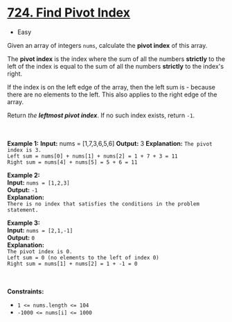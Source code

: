 # [724. Find Pivot Index](https://leetcode.com/problems/find-pivot-index/description/)

- Easy

Given an array of integers `nums`, calculate the **pivot index** of this array.

The **pivot index** is the index where the sum of all the numbers **strictly** to the left of the index is equal to the
sum of all the numbers **strictly** to the index's right.

If the index is on the left edge of the array, then the left sum is - because there are no elements to the left. This
also applies to the right edge of the array.

Return _the **leftmost pivot index**_. If no such index exists, return `-1`.

<br><br>
**Example 1:**
**Input:** nums = [1,7,3,6,5,6]
**Output:** 3
**Explanation:**
`The pivot index is 3.` \
`Left sum = nums[0] + nums[1] + nums[2] = 1 + 7 + 3 = 11` \
`Right sum = nums[4] + nums[5] = 5 + 6 = 11`

**Example 2:** \
**Input:** `nums = [1,2,3]` \
**Output:** `-1` \
**Explanation:** \
`There is no index that satisfies the conditions in the problem statement.`

**Example 3:** \
**Input:** `nums = [2,1,-1]` \
**Output:** `0` \
**Explanation:** \
`The pivot index is 0.` \
`Left sum = 0 (no elements to the left of index 0)` \
`Right sum = nums[1] + nums[2] = 1 + -1 = 0`

<br><br>
**Constraints:**

- `1 <= nums.length <= 104`
- `-1000 <= nums[i] <= 1000`